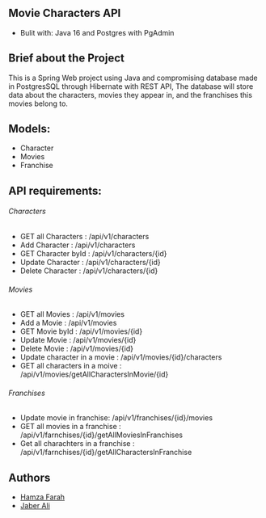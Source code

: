 **Movie Characters API**
-
* Bulit with: 
Java 16 and
Postgres with PgAdmin

Brief about the Project
-
This is a Spring Web project using Java and compromising database made in PostgresSQL
 through Hibernate with REST API, The database will store data about the characters, movies they appear in,
and the franchises this movies belong to.

Models:
-
 * Character
 * Movies 
 * Franchise

API requirements:
-
###### Characters

* GET all Characters : /api/v1/characters
* Add Character : /api/v1/characters
* GET Character byId : /api/v1/characters/{id}
* Update Character  : /api/v1/characters/{id}
* Delete Character  : /api/v1/characters/{id}

###### Movies

* GET all Movies :  /api/v1/movies
* Add a Movie : /api/v1/movies
* GET Movie byId : /api/v1/movies/{id}
* Update Movie   : /api/v1/movies/{id}
* Delete Movie  : /api/v1/movies/{id}
* Update character in a movie : /api/v1/movies/{id}/characters
* GET all characters in a moive : /api/v1/movies/getAllCharactersInMovie/{id}

###### Franchises

* Update movie in franchise: /api/v1/franchises/{id}/movies
* GET all movies in a franchise : /api/v1/farnchises/{id}/getAllMoviesInFranchises
* Get all charachters in a franchise : /api/v1/farnchises/{id}/getAllCharactersInFranchise


## Authors
- [Hamza Farah](https://github.com/Hamza1001101)
- [Jaber Ali](https://github.com/Jaber-Ali)

